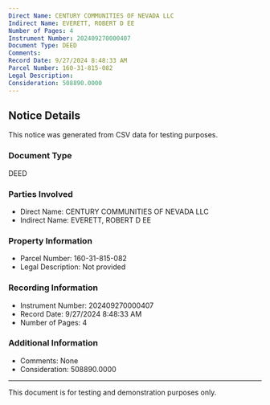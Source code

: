 ```yaml
---
Direct Name: CENTURY COMMUNITIES OF NEVADA LLC
Indirect Name: EVERETT, ROBERT D EE
Number of Pages: 4
Instrument Number: 202409270000407
Document Type: DEED
Comments: 
Record Date: 9/27/2024 8:48:33 AM
Parcel Number: 160-31-815-082
Legal Description: 
Consideration: 508890.0000
---
```


## Notice Details

This notice was generated from CSV data for testing purposes.

### Document Type
DEED

### Parties Involved
- Direct Name: CENTURY COMMUNITIES OF NEVADA LLC
- Indirect Name: EVERETT, ROBERT D EE

### Property Information
- Parcel Number: 160-31-815-082
- Legal Description: Not provided

### Recording Information
- Instrument Number: 202409270000407
- Record Date: 9/27/2024 8:48:33 AM
- Number of Pages: 4

### Additional Information
- Comments: None
- Consideration: 508890.0000

---

This document is for testing and demonstration purposes only.
